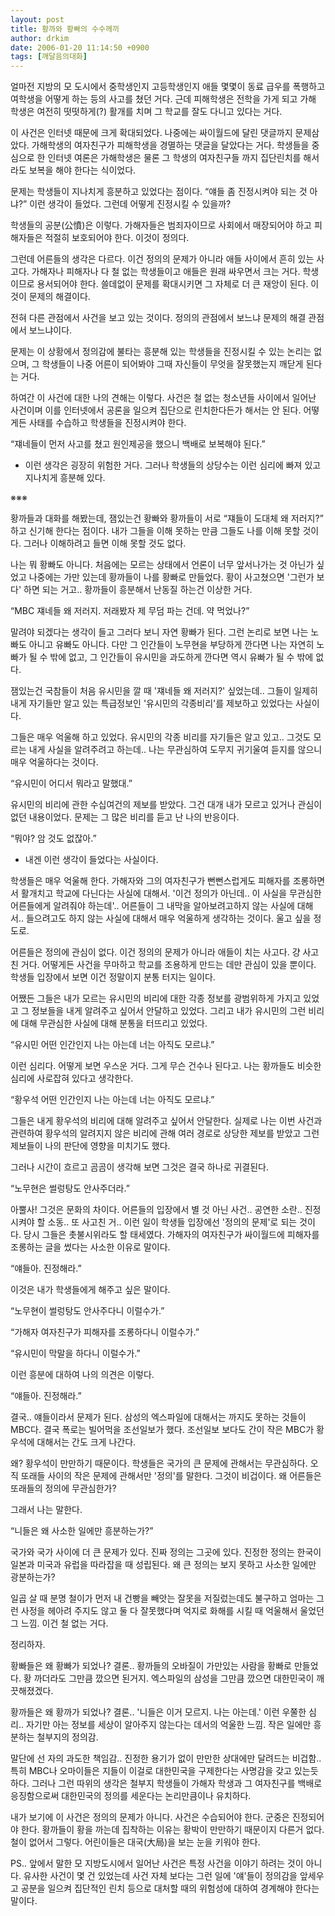 ```yaml
---
layout: post
title: 황까와 황빠의 수수께끼
author: drkim
date: 2006-01-20 11:14:50 +0900
tags: [깨달음의대화]
---
```

얼마전 지방의 모 도시에서 중학생인지 고등학생인지 애들 몇몇이 동료 급우를 폭행하고 여학생을 어떻게 하는 등의 사고를 쳤던 거다. 근데 피해학생은 전학을 가게 되고 가해 학생은 여전히 떳떳하게(?) 활개를 치며 그 학교를 잘도 다니고 있다는 거다. 
  

  
이 사건은 인터넷 때문에 크게 확대되었다. 나중에는 싸이월드에 달린 댓글까지 문제삼았다. 가해학생의 여자친구가 피해학생을 경멸하는 댓글을 달았다는 거다. 학생들을 중심으로 한 인터넷 여론은 가해학생은 물론 그 학생의 여자친구들 까지 집단린치를 해서라도 보복을 해야 한다는 식이었다.
  

  
문제는 학생들이 지나치게 흥분하고 있었다는 점이다. “얘들 좀 진정시켜야 되는 것 아냐?” 이런 생각이 들었다. 그런데 어떻게 진정시킬 수 있을까? 
  

  
학생들의 공분(公憤)은 이렇다. 가해자들은 범죄자이므로 사회에서 매장되어야 하고 피해자들은 적절히 보호되어야 한다. 이것이 정의다. 
  

  
그런데 어른들의 생각은 다르다. 이건 정의의 문제가 아니라 애들 사이에서 흔히 있는 사고다. 가해자나 피해자나 다 철 없는 학생들이고 애들은 원래 싸우면서 크는 거다. 학생이므로 용서되어야 한다. 쓸데없이 문제를 확대시키면 그 자체로 더 큰 재앙이 된다. 이것이 문제의 해결이다. 
  

  
전혀 다른 관점에서 사건을 보고 있는 것이다. 정의의 관점에서 보느냐 문제의 해결 관점에서 보느냐이다. 
  

  
문제는 이 상황에서 정의감에 불타는 흥분해 있는 학생들을 진정시킬 수 있는 논리는 없으며, 그 학생들이 나중 어른이 되어봐야 그때 자신들이 무엇을 잘못했는지 깨닫게 된다는 거다.
  

  
하여간 이 사건에 대한 나의 견해는 이렇다. 사건은 철 없는 청소년들 사이에서 일어난 사건이며 이를 인터넷에서 공론을 일으켜 집단으로 린치한다든가 해서는 안 된다. 어떻게든 사태를 수습하고 학생들을 진정시켜야 한다. 
  

  
“쟤네들이 먼저 사고를 쳤고 원인제공을 했으니 백배로 보복해야 된다.” 
  

   
- 이런 생각은 굉장히 위험한 거다. 그러나 학생들의 상당수는 이런 심리에 빠져 있고 지나치게 흥분해 있다. 
  

  
※※※ 
  

  
황까들과 대화를 해봤는데, 잼있는건 황빠와 황까들이 서로 “쟤들이 도대체 왜 저러지?” 하고 신기해 한다는 점이다. 내가 그들을 이해 못하는 만큼 그들도 나를 이해 못할 것이다. 그러나 이해하려고 들면 이해 못할 것도 없다. 
  

  
나는 뭐 황빠도 아니다. 처음에는 모르는 상태에서 언론이 너무 앞서나가는 것 아닌가 싶었고 나중에는 가만 있는데 황까들이 나를 황빠로 만들었다. 황이 사고쳤으면 '그런가 보다' 하면 되는 거고.. 황까들이 흥분해서 난동질 하는건 이상한 거다. 
  

  
“MBC 쟤네들 왜 저러지. 저래봤자 제 무덤 파는 건데. 약 먹었나?” 
  

  
말려야 되겠다는 생각이 들고 그러다 보니 자연 황빠가 된다. 그런 논리로 보면 나는 노빠도 아니고 유빠도 아니다. 다만 그 인간들이 노무현을 부당하게 깐다면 나는 자연히 노빠가 될 수 밖에 없고, 그 인간들이 유시민을 과도하게 깐다면 역시 유빠가 될 수 밖에 없다. 
  

  
잼있는건 국참들이 처음 유시민을 깔 때 '쟤네들 왜 저러지?' 싶었는데.. 그들이 일제히 내게 자기들만 알고 있는 특급정보인 '유시민의 각종비리'를 제보하고 있었다는 사실이다. 
  

  
그들은 매우 억울해 하고 있었다. 유시민의 각종 비리를 자기들은 알고 있고.. 그것도 모르는 내게 사실을 알려주려고 하는데.. 나는 무관심하여 도무지 귀기울여 듣지를 않으니 매우 억울하다는 것이다. 
  

  
“유시민이 어디서 뭐라고 말했대.” 
  

  
유시민의 비리에 관한 수십여건의 제보를 받았다. 그건 대개 내가 모르고 있거나 관심이 없던 내용이었다. 문제는 그 많은 비리를 듣고 난 나의 반응이다. 
  

  
“뭐야? 암 것도 없잖아.” 
  

   
- 내겐 이런 생각이 들었다는 사실이다. 
  

  
학생들은 매우 억울해 한다. 가해자와 그의 여자친구가 뻔뻔스럽게도 피해자를 조롱하면서 활개치고 학교에 다닌다는 사실에 대해서. '이건 정의가 아닌데.. 이 사실을 무관심한 어른들에게 알려줘야 하는데'.. 어른들이 그 내막을 알아보려고하지 않는 사실에 대해서.. 들으려고도 하지 않는 사실에 대해서 매우 억울하게 생각하는 것이다. 울고 싶을 정도로. 
  

  
어른들은 정의에 관심이 없다. 이건 정의의 문제가 아니라 애들이 치는 사고다. 걍 사고친 거다. 어떻게든 사건을 무마하고 학교를 조용하게 만드는 데만 관심이 있을 뿐이다. 학생들 입장에서 보면 이건 정말이지 분통 터지는 일이다. 
  

  
어쨌든 그들은 내가 모르는 유시민의 비리에 대한 각종 정보를 광범위하게 가지고 있었고 그 정보들을 내게 알려주고 싶어서 안달하고 있었다. 그리고 내가 유시민의 그런 비리에 대해 무관심한 사실에 대해 분통을 터뜨리고 있었다. 
  

  
“유시민 어떤 인간인지 나는 아는데 너는 아직도 모르냐.” 
  

  
이런 심리다. 어떻게 보면 우스운 거다. 그게 무슨 건수나 된다고. 나는 황까들도 비슷한 심리에 사로잡혀 있다고 생각한다. 
  

  
“황우석 어떤 인간인지 나는 아는데 너는 아직도 모르냐.” 
  

  
그들은 내게 황우석의 비리에 대해 알려주고 싶어서 안달한다. 실제로 나는 이번 사건과 관련하여 황우석의 알려지지 않은 비리에 관해 여러 경로로 상당한 제보를 받았고 그런 제보들이 나의 판단에 영향을 미치기도 했다. 
  

  
그러나 시간이 흐르고 곰곰이 생각해 보면 그것은 결국 하나로 귀결된다. 
  

  
“노무현은 썰렁탕도 안사주더라.” 
  

  
아뿔사! 그것은 문화의 차이다. 어른들의 입장에서 별 것 아닌 사건.. 공연한 소란.. 진정시켜야 할 소동.. 또 사고친 거.. 이런 일이 학생들 입장에선 '정의의 문제'로 되는 것이다. 당시 그들은 촛불시위라도 할 태세였다. 가해자의 여자친구가 싸이월드에 피해자를 조롱하는 글을 썼다는 사소한 이유로 말이다. 
  

  
“얘들아. 진정해라.” 
  

  
이것은 내가 학생들에게 해주고 싶은 말이다. 
  

  
“노무현이 썰렁탕도 안사주다니 이럴수가.” 
  
“가해자 여자친구가 피해자를 조롱하다니 이럴수가.” 
  
“유시민이 막말을 하다니 이럴수가.” 
  

  
이런 흥분에 대하여 나의 의견은 이렇다. 
  

  
“얘들아. 진정해라.” 
  

  
결국.. 얘들이라서 문제가 된다. 삼성의 엑스파일에 대해서는 까지도 못하는 것들이 MBC다. 결국 폭로는 빌어먹을 조선일보가 했다. 조선일보 보다도 간이 작은 MBC가 황우석에 대해서는 간도 크게 나간다. 
  

  
왜? 황우석이 만만하기 때문이다. 학생들은 국가의 큰 문제에 관해서는 무관심하다. 오직 또래들 사이의 작은 문제에 관해서만 '정의'를 말한다. 그것이 비겁이다. 왜 어른들은 또래들의 정의에 무관심한가? 
  

  
그래서 나는 말한다. 
  

  
“니들은 왜 사소한 일에만 흥분하는가?” 
  

  
국가와 국가 사이에 더 큰 문제가 있다. 진짜 정의는 그곳에 있다. 진정한 정의는 한국이 일본과 미국과 유럽을 따라잡을 때 성립된다. 왜 큰 정의는 보지 못하고 사소한 일에만 광분하는가? 
  

  
일곱 살 때 분명 철이가 먼저 내 건빵을 빼앗는 잘못을 저질렀는데도 불구하고 엄마는 그런 사정을 헤아려 주지도 않고 둘 다 잘못했다며 억지로 화해를 시킬 때 억울해서 울었던 그 느낌. 이건 철 없는 거다. 
  

  
정리하자.
  

  
황빠들은 왜 황빠가 되었나? 결론.. 황까들의 오바질이 가만있는 사람을 황빠로 만들었다. 황 까더라도 그만큼 깠으면 된거지. 엑스파일의 삼성을 그만큼 깠으면 대한민국이 깨끗해졌겠다. 
  

  
황까들은 왜 황까가 되었나? 결론.. '니들은 이거 모르지. 나는 아는데.' 이런 우쭐한 심리.. 자기만 아는 정보를 세상이 알아주지 않는다는 데서의 억울한 느낌. 작은 일에만 흥분하는 철부지의 정의감. 
  

  
말단에 선 자의 과도한 책임감.. 진정한 용기가 없이 만만한 상대에만 달려드는 비겁함.. 특히 MBC나 오마이들은 지들이 이걸로 대한민국을 구제한다는 사명감을 갖고 있는듯 하다. 그러나 그런 따위의 생각은 철부지 학생들이 가해자 학생과 그 여자친구를 백배로 응징함으로써 대한민국의 정의를 세운다는 논리만큼이나 유치하다. 
  

  
내가 보기에 이 사건은 정의의 문제가 아니다. 사건은 수습되어야 한다. 군중은 진정되어야 한다. 황까들이 황을 까는데 집착하는 이유는 황박이 만만하기 때문이지 다른거 없다. 철이 없어서 그렇다. 어린이들은 대국(大局)을 보는 눈을 키워야 한다. 
  

  
PS.. 앞에서 말한 모 지방도시에서 일어난 사건은 특정 사건을 이야기 하려는 것이 아니다. 유사한 사건이 몇 건 있었는데 사건 자체 보다는 그런 일에 '얘'들이 정의감을 앞세우고 공분을 일으켜 집단적인 린치 등으로 대처할 때의 위험성에 대하여 경계해야 한다는 말이다.
